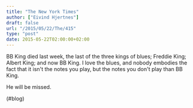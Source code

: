 ```yaml
---
title: "The New York Times"
author: ["Eivind Hjertnes"]
draft: false
url: "/2015/05/22/The/415"
type: "post"
date: 2015-05-22T02:00:00+02:00
---
```


BB King died last week, the last of the three kings of blues; Freddie
King; Albert King; and now BB King. I love the blues, and nobody
embodies the fact that it isn't the notes you play, but the notes you
don't play than BB King.

He will be missed.

(#blog)

